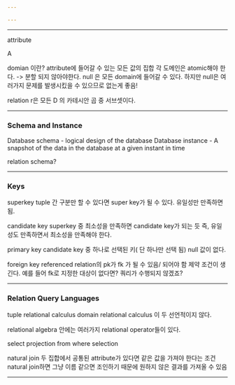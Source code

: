 ```yaml
---

---
```

---
attribute

A

domian 이란?
attribute에 들어갈 수 있는 모든 값의 집합 
각 도메인은 atomic해야 한다. -> 분할 되지 않아야한다.
null 은 모든 domain에 들어갈 수 있다.
하지만 null은 여러가지 문제를 발생시킸을 수 있으므로 없는게 좋음!



relation r은 모든 D 의 카테시안 곱 중 서브셋이다.


---
### Schema and Instance
Database schema - logical design of the database
Database instance - A snapshot of the data in the database  at a given instant in time

relation schema?


---
### Keys
superkey 
tuple 간 구분만 할 수 있다면 super key가 될 수 있다.
유일성만 만족하면 됨.

candidate key
superkey 중 최소성을 만족하면 candidate key가 되는 듯
즉, 유일성도 만족하면서 최소성을 만족해야 한다. 

primary key
candidate key 중 하나로 선택된 키( 단 하나만 선택 됨)
null 값이 없다.

foreign key
referenced relation의 pk가 fk 가 될 수 있음/ 되어야 함
제약 조건이 생긴다. 
예를 들어 fk로 지정한 대상이 없다면? 쿼리가 수행되지 않겠죠?


---
### Relation Query Languages
tuple relational calculus
domain relational calculus 
이 두 선언적이지 않다.

relational algebra 안에는 여러가지 relational operator들이 있다.

select projection
from
where selection

natural join
두 집합에서 공통된 attribute가 있다면 같은 값을 가져야 한다는 조건
natural join하면 그냥 이름 같으면 조인하기 때문에 원하지 않은 결과를 가져올 수 있음

---
